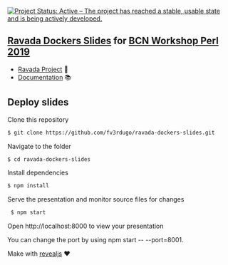 [![Project Status: Active – The project has reached a stable, usable state and is being actively developed.](https://www.repostatus.org/badges/latest/active.svg)](https://www.repostatus.org/#active)

[Ravada Dockers Slides](https://fv3rdugo.github.io/ravada-docker-slides/index.html) for [BCN Workshop Perl 2019](https://revealjs.com/#/)
---------------------------------------------------------------------------

- [Ravada Project](https://ravada.upc.edu)  :pushpin:
- [Documentation](https://ravada.readthedocs.io) :books:


Deploy slides
-------------

Clone this repository

  ```sh
  $ git clone https://github.com/fv3rdugo/ravada-dockers-slides.git
   ```
Navigate to the folder
  
  ```sh
  $ cd ravada-dockers-slides
   ```

Install dependencies
  
  ```sh
  $ npm install
   ```

Serve the presentation and monitor source files for changes
 
 ```sh
  $ npm start
   ```

Open http://localhost:8000 to view your presentation

You can change the port by using npm start -- --port=8001.

Make with [revealjs](https://revealjs.com/) :heart:
